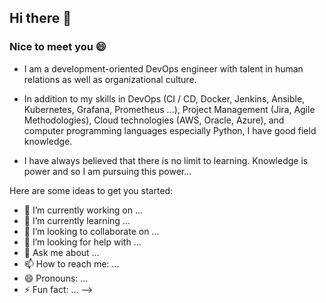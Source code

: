 ## Hi there 👋

### Nice to meet you 😄

- I am a development-oriented DevOps engineer with talent in human relations as well as organizational culture.

- In addition to my skills in DevOps (CI / CD, Docker, Jenkins, Ansible, Kubernetes, Grafana, Prometheus ...), Project Management (Jira, Agile Methodologies), Cloud technologies (AWS, Oracle, Azure), and computer programming languages especially Python, I have good field knowledge.

- I have always believed that there is no limit to learning. Knowledge is power and so I am pursuing this power...

Here are some ideas to get you started:

- 🔭 I’m currently working on ...
- 🌱 I’m currently learning ...
- 👯 I’m looking to collaborate on ...
- 🤔 I’m looking for help with ...
- 💬 Ask me about ...
- 📫 How to reach me: ...
- 😄 Pronouns: ...
- ⚡ Fun fact: ...
-->
